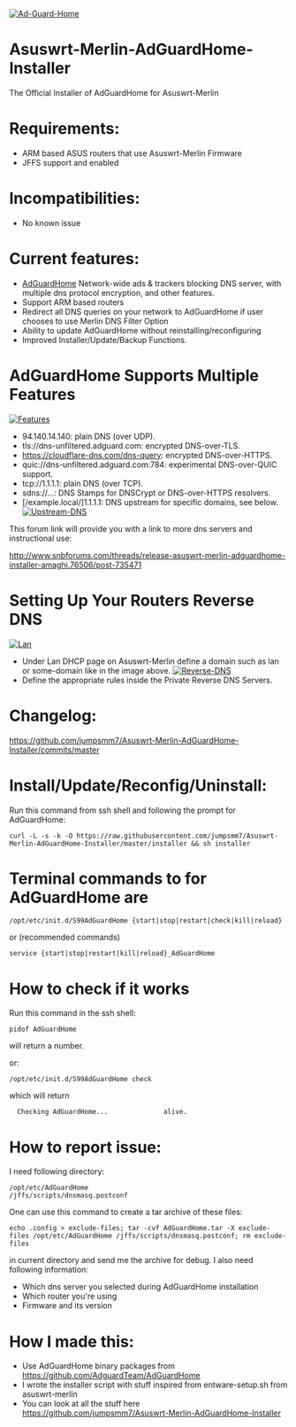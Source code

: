 <a href="https://ibb.co/CMDBVRS"><img src="https://i.ibb.co/wwjyp52/Ad-Guard-Home.jpg" alt="Ad-Guard-Home" border="0"></a>
# Asuswrt-Merlin-AdGuardHome-Installer
The Official Installer of AdGuardHome for Asuswrt-Merlin
# Requirements:
- ARM based ASUS routers that use Asuswrt-Merlin Firmware
- JFFS support and enabled
# Incompatibilities:
- No known issue
# Current features:
- [AdGuardHome](https://github.com/AdguardTeam/AdGuardHome) Network-wide ads & trackers blocking DNS server, with multiple dns protocol encryption, and other features.
- Support ARM based routers
- Redirect all DNS queries on your network to AdGuardHome if user chooses to use Merlin DNS Filter Option
- Ability to update AdGuardHome without reinstalling/reconfiguring
- Improved Installer/Update/Backup Functions.
# AdGuardHome Supports Multiple Features
<a href="https://ibb.co/ZhTX4N4"><img src="https://i.ibb.co/cNT3fxf/Features.jpg" alt="Features" border="0"></a>
- 94.140.14.140: plain DNS (over UDP).
- tls://dns-unfiltered.adguard.com: encrypted DNS-over-TLS.
- https://cloudflare-dns.com/dns-query: encrypted DNS-over-HTTPS.
- quic://dns-unfiltered.adguard.com:784: experimental DNS-over-QUIC support.
- tcp://1.1.1.1: plain DNS (over TCP).
- sdns://...: DNS Stamps for DNSCrypt or DNS-over-HTTPS resolvers.
- [/example.local/]1.1.1.1: DNS upstream for specific domains, see below.
<a href="https://ibb.co/txhZqvt"><img src="https://i.ibb.co/SdxQtM8/Upstream-DNS.jpg" alt="Upstream-DNS" border="0"></a>

This forum link will provide you with a link to more dns servers and instructional use:

http://www.snbforums.com/threads/release-asuswrt-merlin-adguardhome-installer-amaghi.76506/post-735471

# Setting Up Your Routers Reverse DNS
<a href="https://imgbb.com/"><img src="https://i.ibb.co/QvJ5nNV/Lan.jpg" alt="Lan" border="0"></a>
- Under Lan DHCP page on Asuswrt-Merlin define a domain such as lan or some-domain like in the image above.
<a href="https://ibb.co/vDRpFQh"><img src="https://i.ibb.co/4J3zqY2/Reverse-DNS.jpg" alt="Reverse-DNS" border="0"></a>
- Define the appropriate rules inside the Private Reverse DNS Servers.
# Changelog:
https://github.com/jumpsmm7/Asuswrt-Merlin-AdGuardHome-Installer/commits/master
# Install/Update/Reconfig/Uninstall:
Run this command from ssh shell and following the prompt for AdGuardHome:
```
curl -L -s -k -O https://raw.githubusercontent.com/jumpsmm7/Asuswrt-Merlin-AdGuardHome-Installer/master/installer && sh installer
```
# Terminal commands to for AdGuardHome are
```
/opt/etc/init.d/S99AdGuardHome {start|stop|restart|check|kill|reload}
```
or (recommended commands)
```
service {start|stop|restart|kill|reload}_AdGuardHome
```
# How to check if it works
Run this command in the ssh shell:
```
pidof AdGuardHome
```
will return a number.

or:
```
/opt/etc/init.d/S99AdGuardHome check
```
which will return
```
  Checking AdGuardHome...              alive.
```
# How to report issue:
I need following directory:
```
/opt/etc/AdGuardHome
/jffs/scripts/dnsmasq.postconf
```
One can use this command to create a tar archive of these files:
```
echo .config > exclude-files; tar -cvf AdGuardHome.tar -X exclude-files /opt/etc/AdGuardHome /jffs/scripts/dnsmasq.postconf; rm exclude-files
```
in current directory and send me the archive for debug.
I also need following information:
- Which dns server you selected during AdGuardHome installation
- Which router you're using
- Firmware and its version
# How I made this:
- Use AdGuardHome binary packages from https://github.com/AdguardTeam/AdGuardHome
- I wrote the installer script with stuff inspired from entware-setup.sh from asuswrt-merlin
- You can look at all the stuff here https://github.com/jumpsmm7/Asuswrt-Merlin-AdGuardHome-Installer
